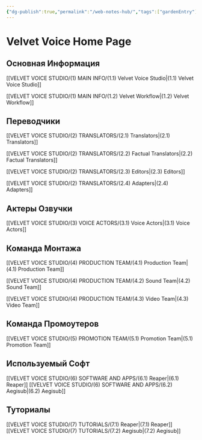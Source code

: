 ```yaml
---
{"dg-publish":true,"permalink":"/web-notes-hub/","tags":["gardenEntry"]}
---
```


# Velvet Voice Home Page

## Основная Информация

[[VELVET VOICE STUDIO/(1) MAIN INFO/(1.1) Velvet Voice Studio\|(1.1) Velvet Voice Studio]]

[[VELVET VOICE STUDIO/(1) MAIN INFO/(1.2) Velvet Workflow\|(1.2) Velvet Workflow]]
## Переводчики

[[VELVET VOICE STUDIO/(2) TRANSLATORS/(2.1) Translators\|(2.1) Translators]]

[[VELVET VOICE STUDIO/(2) TRANSLATORS/(2.2) Factual Translators\|(2.2) Factual Translators]]

[[VELVET VOICE STUDIO/(2) TRANSLATORS/(2.3) Editors\|(2.3) Editors]]

[[VELVET VOICE STUDIO/(2) TRANSLATORS/(2.4) Adapters\|(2.4) Adapters]]
## Актеры Озвучки

[[VELVET VOICE STUDIO/(3) VOICE ACTORS/(3.1) Voice Actors\|(3.1) Voice Actors]]
## Команда Монтажа

[[VELVET VOICE STUDIO/(4) PRODUCTION TEAM/(4.1) Production Team\|(4.1) Production Team]]

[[VELVET VOICE STUDIO/(4) PRODUCTION TEAM/(4.2) Sound Team\|(4.2) Sound Team]]

[[VELVET VOICE STUDIO/(4) PRODUCTION TEAM/(4.3) Video Team\|(4.3) Video Team]]
## Команда Промоутеров

[[VELVET VOICE STUDIO/(5) PROMOTION TEAM/(5.1) Promotion Team\|(5.1) Promotion Team]]
## Используемый Софт

[[VELVET VOICE STUDIO/(6) SOFTWARE AND APPS/(6.1) Reaper\|(6.1) Reaper]]
[[VELVET VOICE STUDIO/(6) SOFTWARE AND APPS/(6.2) Aegisub\|(6.2) Aegisub]]
## Туториалы

[[VELVET VOICE STUDIO/(7) TUTORIALS/(7.1) Reaper\|(7.1) Reaper]]
[[VELVET VOICE STUDIO/(7) TUTORIALS/(7.2) Aegisub\|(7.2) Aegisub]]
